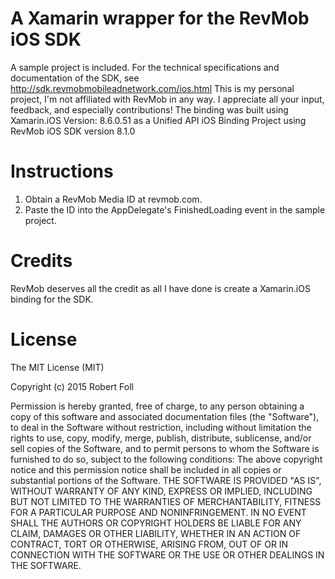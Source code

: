 A Xamarin wrapper for the RevMob iOS SDK
=======

A sample project is included.
For the technical specifications and documentation of the SDK, see http://sdk.revmobmobileadnetwork.com/ios.html
This is my personal project, I'm not affiliated with RevMob in any way. I appreciate all your input, feedback, and especially contributions!
The binding was built using Xamarin.iOS Version: 8.6.0.51 as a Unified API iOS Binding Project using RevMob iOS SDK version 8.1.0

Instructions
=======

1. Obtain a RevMob Media ID at revmob.com.
2. Paste the ID into the AppDelegate's FinishedLoading event in the sample project.

Credits
=======

RevMob deserves all the credit as all I have done is create a Xamarin.iOS binding for the SDK.

License
=======

The MIT License (MIT)

Copyright (c) 2015 Robert Foll

Permission is hereby granted, free of charge, to any person obtaining a copy
of this software and associated documentation files (the "Software"), to deal
in the Software without restriction, including without limitation the rights
to use, copy, modify, merge, publish, distribute, sublicense, and/or sell
copies of the Software, and to permit persons to whom the Software is
furnished to do so, subject to the following conditions:
The above copyright notice and this permission notice shall be included in all
copies or substantial portions of the Software.
THE SOFTWARE IS PROVIDED "AS IS", WITHOUT WARRANTY OF ANY KIND, EXPRESS OR
IMPLIED, INCLUDING BUT NOT LIMITED TO THE WARRANTIES OF MERCHANTABILITY,
FITNESS FOR A PARTICULAR PURPOSE AND NONINFRINGEMENT. IN NO EVENT SHALL THE
AUTHORS OR COPYRIGHT HOLDERS BE LIABLE FOR ANY CLAIM, DAMAGES OR OTHER
LIABILITY, WHETHER IN AN ACTION OF CONTRACT, TORT OR OTHERWISE, ARISING FROM,
OUT OF OR IN CONNECTION WITH THE SOFTWARE OR THE USE OR OTHER DEALINGS IN THE
SOFTWARE.
